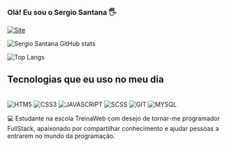 
### Olá! Eu sou o Sergio Santana 🖐️

[![Site](https://img.shields.io/website?label=devsergiosantana.com.br&style=for-the-badge&url=https://devsergiosantana.com.br/)](https://devsergiosantana.com.br)

![Sergio Santana GitHub stats](https://github-readme-stats.vercel.app/api?username=devserginhosantana&show_icons=true&theme=dark)

![Top Langs](https://github-readme-stats.vercel.app/api/top-langs/?username=devserginhosantana&layout=compact)


## Tecnologias que eu uso no meu dia 

<div style="display: inline-block"><br/>
  <img align="center" alt="HTM5" src="https://img.shields.io/badge/HTML5-E34F26?style=for-the-badge&logo=html5&logoColor=white" />
   <img align="center" alt="CSS3" src="https://img.shields.io/badge/CSS3-1572B6?style=for-the-badge&logo=css3&logoColor=white" />
   <img align="center" alt="JAVASCRIPT" src="https://img.shields.io/badge/JavaScript-323330?style=for-the-badge&logo=javascript&logoColor=F7DF1E" />
    <img align="center" alt="SCSS" src="https://img.shields.io/badge/Sass-CC6699?style=for-the-badge&logo=sass&logoColor=white" />
    <img align="center" alt="GIT" src="https://img.shields.io/badge/GIT-E44C30?style=for-the-badge&logo=git&logoColor=white" />
     <img align="center" alt="MYSQL" src="https://img.shields.io/badge/MySQL-005C84?style=for-the-badge&logo=mysql&logoColor=white" />
   
</div>
<br/>

💻 Estudante na escola TreinaWeb com desejo de tornar-me programador FullStack, apaixonado por compartilhar conhecimento e ajudar pessoas a entrarem no mundo da programação.






